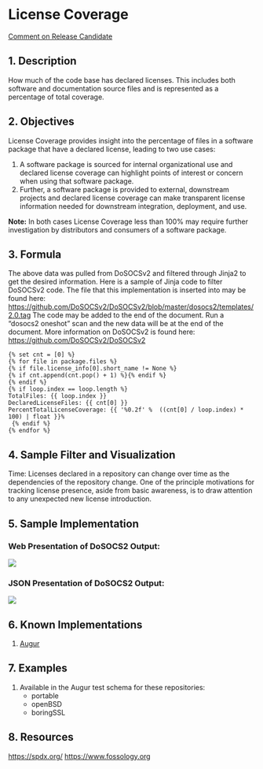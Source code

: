 # License Coverage

[Comment on Release Candidate](https://github.com/chaoss/wg-risk/issues/18)

## 1. Description
How much of the code base has declared licenses. This includes both software and documentation source files and is represented as a percentage of total coverage.

## 2. Objectives
License Coverage provides insight into the percentage of files in a software package that have a declared license, leading to two use cases:
1. A software package is sourced for internal organizational use and declared license coverage can highlight points of interest or concern when using that software package.
2. Further, a software package is provided to external, downstream projects and declared license coverage can make transparent license information needed for downstream integration, deployment, and use.

**Note:** In both cases License Coverage less than 100% may require further investigation by distributors and consumers of a software package.

## 3. Formula
The above data was pulled from DoSOCSv2 and filtered through Jinja2 to get the desired information. Here is a sample of Jinja code to filter DoSOCSv2 code. The file that this implementation is inserted into may be found here:
https://github.com/DoSOCSv2/DoSOCSv2/blob/master/dosocs2/templates/2.0.tag
The code may be added to the end of the document. Run a “dosocs2 oneshot” scan and the new data will be at the end of the document. More information on DoSOCSv2 is found here:
https://github.com/DoSOCSv2/DoSOCSv2

```
{% set cnt = [0] %}
{% for file in package.files %}
{% if file.license_info[0].short_name != None %}
{% if cnt.append(cnt.pop() + 1) %}{% endif %}
{% endif %}
{% if loop.index == loop.length %}
TotalFiles: {{ loop.index }}
DeclaredLicenseFiles: {{ cnt[0] }}
PercentTotalLicenseCoverage: {{ '%0.2f' %  ((cnt[0] / loop.index) * 100) | float }}%
 {% endif %}
{% endfor %}
```

## 4. Sample Filter and Visualization
Time: Licenses declared in a repository can change over time as the dependencies of the repository change. One of the principle motivations for tracking license presence, aside from basic awareness, is to draw attention to any unexpected new license introduction.

## 5. Sample Implementation
### Web Presentation of DoSOCS2 Output:
![](https://i.imgur.com/HGG24bk.jpg)

### JSON Presentation of DoSOCS2 Output:
![](https://i.imgur.com/Xyxm3q3.jpg)

## 6. Known Implementations
1. [Augur](https://github.com/chaoss/augur)

## 7. Examples
1. Available in the Augur test schema for these repositories:
    - portable
    - openBSD
    - boringSSL

## 8. Resources
https://spdx.org/
https://www.fossology.org

